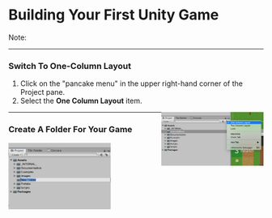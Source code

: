 # Building Your First Unity Game

Note:

---

### Switch To One-Column Layout

1. Click on the "pancake menu" in the upper right-hand corner of the Project pane.
1. Select the **One Column Layout** item.

<img src="assets/one-column-layout.png" width="40%" align="right">

---

### Create A Folder For Your Game

<img src="assets/new-folder.png" width="40%" float="right">
